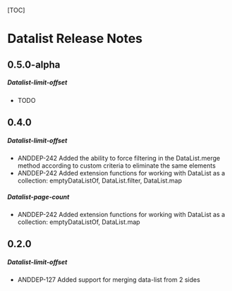 [TOC]
# Datalist Release Notes
## 0.5.0-alpha
##### Datalist-limit-offset
* TODO 
## 0.4.0
##### Datalist-limit-offset
* ANDDEP-242 Added the ability to force filtering in the DataList.merge method according to custom criteria to eliminate the same elements
* ANDDEP-242 Added extension functions for working with DataList as a collection: emptyDataListOf, DataList.filter, DataList.map
##### Datalist-page-count
* ANDDEP-242 Added extension functions for working with DataList as a collection: emptyDataListOf, DataList.map
## 0.2.0
##### Datalist-limit-offset
* ANDDEP-127 Added support for merging data-list from 2 sides